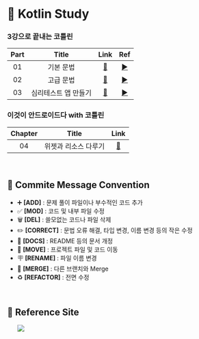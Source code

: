 # 🤖 Kotlin Study

### 3강으로 끝내는 코틀린
| Part | Title | Link | Ref |
| :--: | :---: | :--: | :-: |
| 01 | 기본 문법 | <a href="https://github.com/b1urrrr/Kotlin-Study/tree/main/3강으로%20끝내는%20코틀린/Part1">🔗</a> | <a href="https://www.youtube.com/watch?v=IDVnZPjRCYg">▶</a> |
| 02 | 고급 문법 | <a href="https://github.com/b1urrrr/Kotlin-Study/tree/main/3강으로%20끝내는%20코틀린/Part2">🔗</a> | <a href="https://www.youtube.com/watch?v=Q5noYbbc9uc">▶</a> |
| 03 | 심리테스트 앱 만들기 | <a href="https://github.com/b1urrrr/Kotlin-Study/tree/main/3강으로%20끝내는%20코틀린/Part3">🔗</a> | <a href="https://www.youtube.com/watch?v=M1e2tLnzVPo">▶</a> |

### 이것이 안드로이드다 with 코틀린
| Chapter | Title | Link |
| :-----: | :---: | :--: |
| 04 | 위젯과 리소스 다루기 | <a href="https://github.com/b1urrrr/Kotlin-Study/tree/main/이것이%20안드로이드다%20with%20Kotlin/Chapter_4">🔗</a> |

<br>

## 📌 Commite Message Convention
- ➕ **[ADD]** : 문제 풀이 파일이나 부수적인 코드 추가
- ✅ **[MOD]** : 코드 및 내부 파일 수정
- 🗑 **[DEL]** : 쓸모없는 코드나 파일 삭제
- ✏️ **[CORRECT]** : 문법 오류 해결, 타입 변경, 이름 변경 등의 작은 수정
- 📄 **[DOCS]** : README 등의 문서 개정
- 🚚 **[MOVE]** : 프로젝트 파일 및 코드 이동
- 🪧 **[RENAME]** : 파일 이름 변경
- 🔀 **[MERGE]** : 다른 브랜치와 Merge
- ♻️ **[REFACTOR]** : 전면 수정

<br>

## 📌 Reference Site
&nbsp;&nbsp;&nbsp;&nbsp;&nbsp; <a href="https://oceanic-balmoral-722.notion.site/55e09904a3264ce2a1d84f614269c592"><img src="https://img.shields.io./badge/Notion-000000?style=for-the-badge&logo=notion&logoColor=white"></a>
